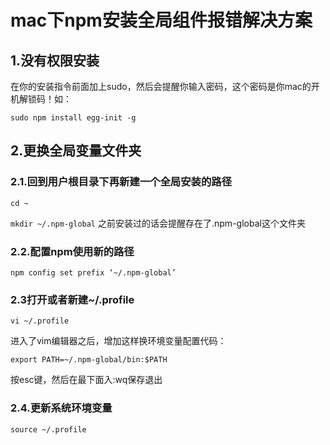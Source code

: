 # mac下npm安装全局组件报错解决方案

## 1.没有权限安装

在你的安装指令前面加上sudo，然后会提醒你输入密码，这个密码是你mac的开机解锁码！如：

```sudo npm install egg-init -g```

## 2.更换全局变量文件夹

### 2.1.回到用户根目录下再新建一个全局安装的路径

`cd ~`

`mkdir ~/.npm-global` 
之前安装过的话会提醒存在了.npm-global这个文件夹

### 2.2.配置npm使用新的路径

`npm config set prefix ‘~/.npm-global’`

### 2.3打开或者新建~/.profile

`vi ~/.profile` 

进入了vim编辑器之后，增加这样换环境变量配置代码：

`export PATH=~/.npm-global/bin:$PATH` 

按esc键，然后在最下面入:wq保存退出

### 2.4.更新系统环境变量

`source ~/.profile` 